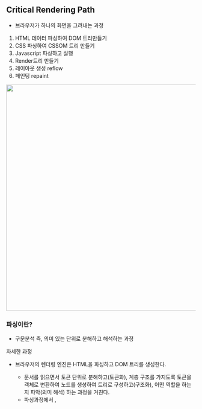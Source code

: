 ## Critical Rendering Path
- 브라우저가 하나의 화면을 그려내는 과정
1. HTML 데이터 파싱하여 DOM 트리만들기
2. CSS 파싱하여 CSSOM 트리 만들기
3. Javascript 파싱하고 실행
4. Render트리 만들기
5. 레이아웃 생성 reflow
6. 페인팅 repaint

<img src="https://github.com/user-attachments/assets/c957df30-f9b3-4e79-9c89-dca027fbfccf" width="600px" />

### 파싱이란?
- 구문분석 즉, 의미 있는 단위로 분해하고 해석하는 과정

자세한 과정
- 브라우저의 렌더링 엔진은 HTML을 파싱하고 DOM 트리를 생성한다.
  - 문서를 읽으면서 토큰 단위로 분해하고(토큰화), 계층 구조를 가지도록 토큰을 객체로 변환하여 노드를 생성하여 트리로 구성하고(구조화), 어떤 역할을 하는지 파악(의미 해석) 하는 과정을 거친다.
  - 파싱과정에서 <link>, <style> 태그를 만나면 CSS를 파싱하고, CSSOM트리를 생성한다.
  - ** DOM, CSSOM의 생성은 병렬적으로 실행되며, 파싱과정에서 <script>태그를 만나면 DOM 생성을 중단하고 자바스크립트를 파싱하고 실행한다.
- CSSOM 트리의 생성
  - DOM 생성과 같은 과정을 반복
- 자바스크립트 파싱 및 실행
  - <script>태그를 body하단에 둘 수 밖에 없었던 문제점
      1. DOM이 아직 만들어지지않은상태에서 자바스크립트가 DOM을 제어하려고하면 오류가 난다.
      2. HTML을 빨리 화면에 보여줘야하는데 script파싱하느라 화면의 렌더링이 늦어진다.
  - async, defer : 스크립트를 백그라운드에서 다운로드함
     - defer : HTML 파싱이 끝난 이후에 스크립트가 실행 / DOMContentLoaded이벤트 전에 실행이 보장 / 여러 스크립트에서는 선언된 순서대로 실행
     - async : 다운로드 완료되면 즉시 실행, 이때 HTML파싱중단 / 실행순서가 보장되지않음 / 독립적인 스크립트에 적합(광고,분석도구) ->  광고 분석 도구는 실행 순서가 중요하지 않으면서도 빠르게 로드될 필요가 있기 때문
     - ** 최신에는 <script type="module" src="module.js"></script> 이런식으로 사용하여서 module을 사용하여 모듈화된 코드를 작성하는데, 기본적으로 defer처럼 동작한다.

      ```html
         <html>
            <head>
              <script src="heavy-script.js"></script> <!-- 일반 script -->
              <script async src="analytics.js"></script> <!-- async -->
              <script defer src="ui-framework.js"></script> <!-- defer -->
            </head>
            <body>
              <h1>Hello World</h1>
            </body>
          </html>
      ```
      - 일반 스크립트는 HTML 파싱 중단하고 다운로드 후 바로 실행 / async는 백그라운드에서 다운로드하고, 완료되면 즉시 실행 / defer는 백그라운드에서 다운로드하고, HTML파싱 끝나면 실행
- 렌더트리 생성
  - DOM과 CSSOM트리를 연결하는 과정으로, 탐색하면서 일치하는 요소들을 찾아 레이아웃과 스타일 정보를 결합해 렌더트리를 생성한다.
- Reflow
  - 렌더트리를 가지고 HTML 요소의 레이아웃을 픽셀단위로 계산하여 렌더트리에 반영
  - 상위노드가 변경이 발생하면 하위노드에도 영향이 가기때문에 성능상 이슈가 있을 수 있으니 최소화하는게 중요
  - reflow는 요소의 위치나 크기가 변할 때 발생하는 레이아웃 계산 과정

- Repaint
  - 렌더트리를 배치하고, 배치가 끝난것들을 화면에 그리게 된다. 시각화과정(색상, 크기 등등)
  - repaint는 색상 변경 같은 시각적 변경 사항을 다시 그리는 과정


### 최종정리
1. 사용자가 google.com 입력
2. DNS 캐시 확인 후, 없으면 DNS 서버에서 IP 주소 조회
3. TCP 3-way handshake 및 TLS 연결(HTTPS)
4. index.html 요청 및 다운로드 시작
5. HTML 파싱하며 DOM 트리 생성 → CSSOM 트리 생성 → 렌더 트리 생성
6. 레이아웃(reflow) 계산 후 첫 번째 페인트 발생
7. 텍스트, 이미지 등 콘텐츠가 나타나면서 First Contentful Paint (FCP) 발생
8. JavaScript 실행 및 추가 리소스 로드 (웹폰트, 이미지 등)
9. Largest Contentful Paint (LCP) → 사용자에게 가장 중요한 콘텐츠가 보이는 시점
10. DOMContentLoaded → load 이벤트 발생 후 페이지 완전히 로드

### TLS
 - TLS는 데이터를 암호화하여 안전하게 전송하는 프로토콜
 - TLS 핸드셰이크를 통해 클라이언트와 서버가 보안 연결을 설정
 - HTTPS는 TLS를 적용한 HTTP로, 보안이 강화된 웹 통신 방식


   
